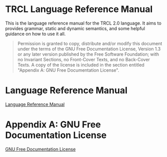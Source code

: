 # TRCL Language Reference Manual

This is the language reference manual for the TRCL 2.0 language. It
aims to provides grammar, static and dynamic semantics, and some
helpful guidance on how to use it all.

> Permission is granted to copy, distribute and/or modify this
> document under the terms of the GNU Free Documentation License,
> Version 1.3 or any later version published by the Free Software
> Foundation; with no Invariant Sections, no Front-Cover Texts, and no
> Back-Cover Texts. A copy of the license is included in the section
> entitled "Appendix A: GNU Free Documentation License".

# Language Reference Manual

[Language Reference Manual](LRM.md)

# Appendix A: GNU Free Documentation License

[GNU Free Documentation License](LICENSE)
